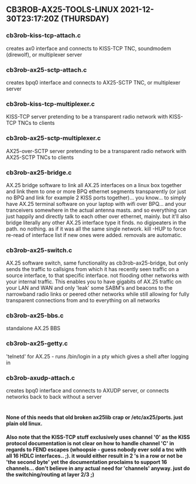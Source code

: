 ## CB3ROB-AX25-TOOLS-LINUX 2021-12-30T23:17:20Z (THURSDAY)
### cb3rob-kiss-tcp-attach.c
creates ax0 interface and connects to KISS-TCP TNC, soundmodem (direwolf), or multiplexer server
### cb3rob-ax25-sctp-attach.c
creates bpq0 interface and connects to AX25-SCTP TNC, or multiplexer server
### cb3rob-kiss-tcp-multiplexer.c
KISS-TCP server pretending to be a transparent radio network with KISS-TCP TNCs to clients
### cb3rob-ax25-sctp-multiplexer.c
AX25-over-SCTP server pretending to be a transparent radio network with AX25-SCTP TNCs to clients
### cb3rob-ax25-bridge.c
AX.25 bridge software to link all AX.25 interfaces on a linux box together and link them to one or more BPQ ethernet segments transparently (or just no BPQ and link for example 2 KISS ports together)... you know... to simply have AX.25 terminal software on your laptop with wifi over BPQ... and your tranceivers somewhere in the actual antenna masts. and so everything can just happily and directly talk to each other over ethernet, mainly. but it'll also bridge literally any other AX.25 interface type it finds. no digipeaters in the path. no nothing. as if it was all the same single network. kill -HUP to force re-read of interface list if new ones were added. removals are automatic.
### cb3rob-ax25-switch.c
AX.25 software switch, same functionality as cb3rob-ax25-bridge, but only sends the traffic to callsigns from which it has recently seen traffic on a source interface, to that specific interface. not flooding other networks with your internal traffic.
This enables you to have gigabits of AX.25 traffic on your LAN and WAN and only 'leak' some SABM's and beacons to the narrowband radio links or peered other networks while still allowing for fully transparent connections from and to everything on all networks
### cb3rob-ax25-bbs.c
standalone AX.25 BBS
### cb3rob-ax25-getty.c
'telnetd' for AX.25 - runs /bin/login in a pty which gives a shell after logging in
### cb3rob-axudp-attach.c
creates bpq0 interface and connects to AXUDP server, or connects networks back to back without a server
#
#### None of this needs that old broken ax25lib crap or /etc/ax25/ports. just plain old linux.
#### Also note that the KISS-TCP stuff exclusively uses channel '0' as the KISS protocol documentation is not clear on how to handle channel 'C' in regards to FEND escapes (whoopsie - guess nobody ever sold a tnc with all 16 HDLC interfaces.. ;). it would either result in 2 's in a row or not be 'the second byte' yet the documentation proclaims to support 16 channels... don't believe in any actual need for 'channels' anyway. just do the switching/routing at layer 2/3 ;)
